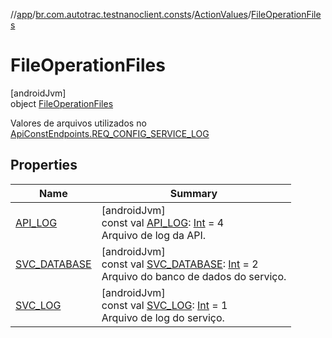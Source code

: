 //[app](../../../../index.md)/[br.com.autotrac.testnanoclient.consts](../../index.md)/[ActionValues](../index.md)/[FileOperationFiles](index.md)

# FileOperationFiles

[androidJvm]\
object [FileOperationFiles](index.md)

Valores de arquivos utilizados no [ApiConstEndpoints.REQ_CONFIG_SERVICE_LOG](../../-api-const-endpoints/-companion/-r-e-q_-c-o-n-f-i-g_-s-e-r-v-i-c-e_-l-o-g.md)

## Properties

| Name | Summary |
|---|---|
| [API_LOG](-a-p-i_-l-o-g.md) | [androidJvm]<br>const val [API_LOG](-a-p-i_-l-o-g.md): [Int](https://kotlinlang.org/api/latest/jvm/stdlib/kotlin/-int/index.html) = 4<br>Arquivo de log da API. |
| [SVC_DATABASE](-s-v-c_-d-a-t-a-b-a-s-e.md) | [androidJvm]<br>const val [SVC_DATABASE](-s-v-c_-d-a-t-a-b-a-s-e.md): [Int](https://kotlinlang.org/api/latest/jvm/stdlib/kotlin/-int/index.html) = 2<br>Arquivo do banco de dados do serviço. |
| [SVC_LOG](-s-v-c_-l-o-g.md) | [androidJvm]<br>const val [SVC_LOG](-s-v-c_-l-o-g.md): [Int](https://kotlinlang.org/api/latest/jvm/stdlib/kotlin/-int/index.html) = 1<br>Arquivo de log do serviço. |
